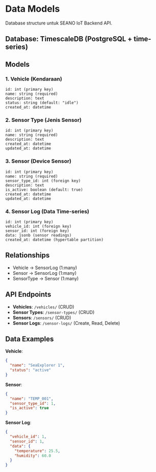 # Data Models

Database structure untuk SEANO IoT Backend API.

## Database: TimescaleDB (PostgreSQL + time-series)

## Models

### 1. Vehicle (Kendaraan)

```
id: int (primary key)
name: string (required)
description: text
status: string (default: "idle")
created_at: datetime
```

### 2. Sensor Type (Jenis Sensor)

```
id: int (primary key)
name: string (required)
description: text
created_at: datetime
updated_at: datetime
```

### 3. Sensor (Device Sensor)

```
id: int (primary key)
name: string (required)
sensor_type_id: int (foreign key)
description: text
is_active: boolean (default: true)
created_at: datetime
updated_at: datetime
```

### 4. Sensor Log (Data Time-series)

```
id: int (primary key)
vehicle_id: int (foreign key)
sensor_id: int (foreign key)
data: jsonb (sensor readings)
created_at: datetime (hypertable partition)
```

## Relationships

- Vehicle → SensorLog (1:many)
- Sensor → SensorLog (1:many)
- SensorType → Sensor (1:many)

## API Endpoints

- **Vehicles**: `/vehicles/` (CRUD)
- **Sensor Types**: `/sensor-types/` (CRUD)
- **Sensors**: `/sensors/` (CRUD)
- **Sensor Logs**: `/sensor-logs/` (Create, Read, Delete)

## Data Examples

**Vehicle**:

```json
{
  "name": "SeaExplorer 1",
  "status": "active"
}
```

**Sensor**:

```json
{
  "name": "TEMP_001",
  "sensor_type_id": 1,
  "is_active": true
}
```

**Sensor Log**:

```json
{
  "vehicle_id": 1,
  "sensor_id": 1,
  "data": {
    "temperature": 25.5,
    "humidity": 60.0
  }
}
```
